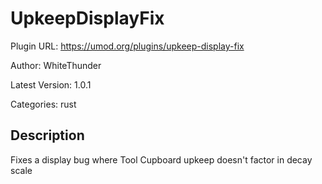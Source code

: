 # UpkeepDisplayFix

Plugin URL: https://umod.org/plugins/upkeep-display-fix

Author: WhiteThunder

Latest Version: 1.0.1

Categories: rust

## Description

Fixes a display bug where Tool Cupboard upkeep doesn't factor in decay scale
